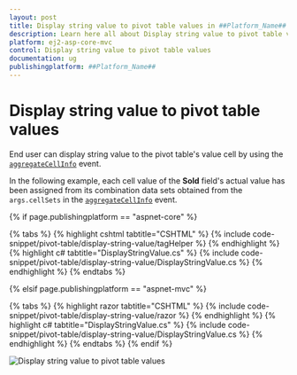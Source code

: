 ```yaml
---
layout: post
title: Display string value to pivot table values in ##Platform_Name## Pivot Table Component
description: Learn here all about Display string value to pivot table values in Syncfusion ##Platform_Name## Pivot Table component of syncfusion and more.
platform: ej2-asp-core-mvc
control: Display string value to pivot table values
documentation: ug
publishingplatform: ##Platform_Name## 
---
```

# Display string value to pivot table values

End user can display string value to the pivot table's value cell by using the [`aggregateCellInfo`](https://help.syncfusion.com/cr/aspnetcore-js2/Syncfusion.EJ2.PivotView.PivotView.html#Syncfusion_EJ2_PivotView_PivotView_AggregateCellInfo) event.

In the following example, each cell value of the **Sold** field's actual value has been assigned from its combination data sets obtained from the `args.cellSets` in the [`aggregateCellInfo`](https://help.syncfusion.com/cr/aspnetcore-js2/Syncfusion.EJ2.PivotView.PivotView.html#Syncfusion_EJ2_PivotView_PivotView_AggregateCellInfo) event.

{% if page.publishingplatform == "aspnet-core" %}

{% tabs %}
{% highlight cshtml tabtitle="CSHTML" %}
{% include code-snippet/pivot-table/display-string-value/tagHelper %}
{% endhighlight %}
{% highlight c# tabtitle="DisplayStringValue.cs" %}
{% include code-snippet/pivot-table/display-string-value/DisplayStringValue.cs %}
{% endhighlight %}
{% endtabs %}

{% elsif page.publishingplatform == "aspnet-mvc" %}

{% tabs %}
{% highlight razor tabtitle="CSHTML" %}
{% include code-snippet/pivot-table/display-string-value/razor %}
{% endhighlight %}
{% highlight c# tabtitle="DisplayStringValue.cs" %}
{% include code-snippet/pivot-table/display-string-value/DisplayStringValue.cs %}
{% endhighlight %}
{% endtabs %}
{% endif %}

![Display string value to pivot table values](../images/display-string-value.png)
